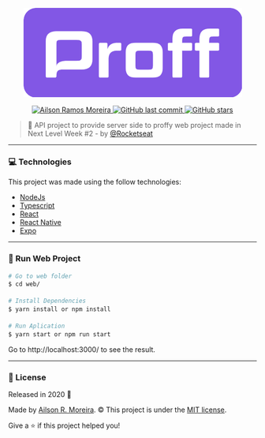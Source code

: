 <p align="center">
    <img src=".github/proffy_logo.png"/>
</p>

<p align="center">	
<a href="https://www.linkedin.com/in/ailsonrm">
  <img alt="Ailson Ramos Moreira" src="https://img.shields.io/badge/-Ailson%20R.%20Moreira-8257E5?style=flat&logo=linkedin"/>
  </a>

  <a href="https://github.com/ailsonrm/proffy-api/commits/master">
    <img alt="GitHub last commit" src="https://img.shields.io/github/last-commit/ailsonrm/proffy-api?color=774DD6&logo=github">
  </a> 
   <a href="https://github.com/ailsonrm/proffy-api/stargazers">
    <img alt="GitHub stars" src="https://img.shields.io/github/stars/ailsonrm/proffy-api?color=774DD6&logo=github">
  </a>
</p>

> :rocket: API project to provide server side to proffy web project made in Next Level Week #2 - by [@Rocketseat](https://github.com/Rocketseat)

----

### :computer: Technologies

This project was made using the follow technologies:

<ul>
  <li><a href="https://nodejs.org/en/docs/">NodeJs</a></li>
  <li><a href="https://www.typescriptlang.org/">Typescript</a></li>
  <li><a href="https://pt-br.reactjs.org/">React</a></li>
  <li><a href="https://reactnative.dev/">React Native</a></li>
  <li><a href="https://expo.io/">Expo</a></li>
</ul>

----

### :floppy_disk: Run Web Project

```bash
# Go to web folder
$ cd web/

# Install Dependencies
$ yarn install or npm install

# Run Aplication
$ yarn start or npm run start
```

Go to http://localhost:3000/ to see the result.

----

### :page_with_curl: License

Released in 2020 :rocket:

Made by [Ailson R. Moreira](https://github.com/ailsonrm).
:copyright: This project is under the [MIT license](https://github.com/ailsonrm/proffy-api/master/LICENSE.md).

Give a ⭐️ if this project helped you!

